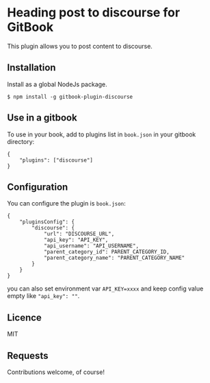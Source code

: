 # Heading post to discourse for GitBook

This plugin allows you to post content to discourse.

## Installation

Install as a global NodeJs package.

```
$ npm install -g gitbook-plugin-discourse
```

## Use in a gitbook

To use in your book, add to plugins list in `book.json` in your gitbook directory:

```
{
    "plugins": ["discourse"]
}
```

## Configuration

You can configure the plugin is `book.json`:

```
{
    "pluginsConfig": {
        "discourse": {
            "url": "DISCOURSE_URL",
            "api_key": "API_KEY",
            "api_username": "API_USERNAME",
            "parent_category_id": PARENT_CATEGORY_ID,
            "parent_category_name": "PARENT_CATEGORY_NAME"
        }
    }
}
```

you can also set environment var `API_KEY=xxxx` and keep config value empty like `"api_key": ""`.

## Licence

MIT

## Requests

Contributions welcome, of course!
